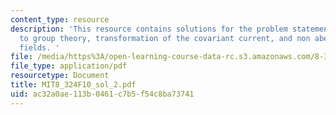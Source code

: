 ```yaml
---
content_type: resource
description: 'This resource contains solutions for the problem statements related
  to group theory, transformation of the covariant current, and non abelian gauge
  fields. '
file: /media/https%3A/open-learning-course-data-rc.s3.amazonaws.com/8-324-relativistic-quantum-field-theory-ii-fall-2010/ac32a0ae113b0461c7b5f54c8ba73741_MIT8_324F10_sol_2.pdf
file_type: application/pdf
resourcetype: Document
title: MIT8_324F10_sol_2.pdf
uid: ac32a0ae-113b-0461-c7b5-f54c8ba73741
---
```


